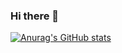 ### Hi there 👋

[![Anurag's GitHub stats](https://github-readme-stats.vercel.app/api?username=mcbilla&show_icons=true&theme=radical)](https://github.com/anuraghazra/github-readme-stats)
